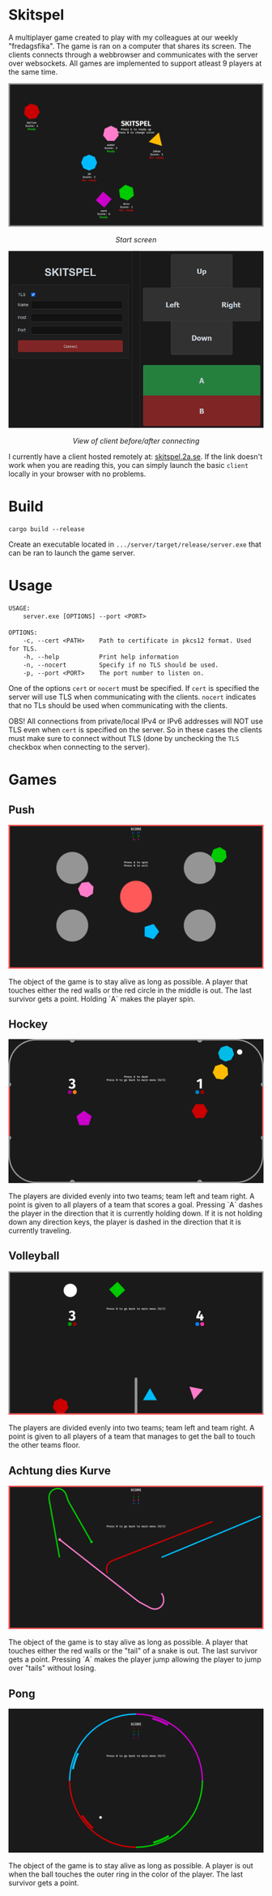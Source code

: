 # Skitspel
A multiplayer game created to play with my colleagues at our weekly "fredagsfika". The game is ran on a computer that shares its screen. The clients connects through a webbrowser and communicates with the server over websockets.
All games are implemented to support atleast 9 players at the same time.

<p align="center">
    <img src="https://github.com/jmatss/skitspel/blob/master/media/server.png?raw=true">
</p>
<p align="center">
    <i>Start screen</i>
</p>

<p align="center">
    <img src="https://github.com/jmatss/skitspel/blob/master/media/client.png?raw=true">
</p>
<p align="center">
    <i>View of client before/after connecting</i>
</p>

I currently have a client hosted remotely at: [skitspel.2a.se](https://skitspel.2a.se/). If the link doesn't work when you are reading this, you can simply launch the basic `client` locally in your browser with no problems.


# Build
```
cargo build --release
```
Create an executable located in `.../server/target/release/server.exe` that can be ran to launch the game server.


# Usage
```
USAGE:
    server.exe [OPTIONS] --port <PORT>

OPTIONS:
    -c, --cert <PATH>    Path to certificate in pkcs12 format. Used for TLS.
    -h, --help           Print help information
    -n, --nocert         Specify if no TLS should be used.
    -p, --port <PORT>    The port number to listen on.
```
One of the options `cert` or `nocert` must be specified. If `cert` is specified the server will use TLS when communicating with the clients. `nocert` indicates that no TLs should be used when communicating with the clients.

OBS! All connections from private/local IPv4 or IPv6 addresses will NOT use TLS even when `cert` is specified on the server. So in these cases the clients must make sure to connect without TLS (done by unchecking the `TLS` checkbox when connecting to the server).


# Games

## Push
<p align="center">
    <img src="https://github.com/jmatss/skitspel/blob/master/media/push.png?raw=true">
</p>
The object of the game is to stay alive as long as possible. A player that touches either the red walls or the red circle in the middle is out. The last survivor gets a point. Holding `A` makes the player spin.


## Hockey
<p align="center">
    <img src="https://github.com/jmatss/skitspel/blob/master/media/hockey.png?raw=true">
</p>
The players are divided evenly into two teams; team left and team right. A point is given to all players of a team that scores a goal. Pressing `A` dashes the player in the direction that it is currently holding down. If it is not holding down any direction keys, the player is dashed in the direction that it is currently traveling.


## Volleyball
<p align="center">
    <img src="https://github.com/jmatss/skitspel/blob/master/media/volleyball.png?raw=true">
</p>
The players are divided evenly into two teams; team left and team right. A point is given to all players of a team that manages to get the ball to touch the other teams floor.


## Achtung dies Kurve
<p align="center">
    <img src="https://github.com/jmatss/skitspel/blob/master/media/achtung.png?raw=true">
</p>
The object of the game is to stay alive as long as possible. A player that touches either the red walls or the "tail" of a snake is out. The last survivor gets a point. Pressing `A` makes the player jump allowing the player to jump over "tails" without losing.


## Pong
<p align="center">
    <img src="https://github.com/jmatss/skitspel/blob/master/media/pong.png?raw=true">
</p>
The object of the game is to stay alive as long as possible. A player is out when the ball touches the outer ring in the color of the player. The last survivor gets a point.
